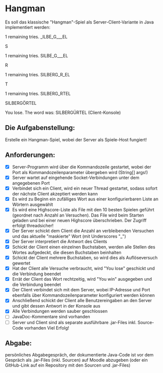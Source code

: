 # Hangman

Es soll das klassische "Hangman"-Spiel als Server-Client-Variante in Java implementiert werden:

1 remaining tries. _ILBE_G___EL

S

1 remaining tries. SILBE_G___EL

R

1 remaining tries. SILBERG_R_EL

T

1 remaining tries. SILBERG_RTEL

SILBERGÖRTEL

You lose. The word was: SILBERGÜRTEL
(Client-Konsole)

## Die Aufgabenstellung:

Erstelle ein Hangman-Spiel, wobei der Server als Spiele-Host fungiert!

## Anforderungen:

- [x] Server-Programm wird über die Kommandozeile gestartet, wobei der Port als Kommandozeilenparameter übergeben wird (String[] args!)
- [x] Server wartet auf eingehende Socket-Verbindungen unter dem angegebenen Port
- [x] Verbindet sich ein Client, wird ein neuer Thread gestartet, sodass sofort der nächste Client akzeptiert werden kann
- [x] Es wird zu Beginn ein zufälliges Wort aus einer konfigurierbaren Liste an Wörtern ausgewählt
- [x] Es wird eine Highscore-Liste als File mit den 10 besten Spielen geführt (geordnet nach Anzahl an Versuchen). Das File wird beim Starten geladen und bei einer neuen Highscore überschrieben. Der Zugriff erfolgt threadsicher!
- [x] Der Server schickt dem Client die Anzahl an verbleibenden Versuchen und das aktuelle "maskierte" Wort (mit Underscores "_")
- [x] Der Server interpretiert die Antwort des Clients
- [x] Schickt der Client einen einzelnen Buchstaben, werden alle Stellen des Wortes aufgedeckt, die diesen Buchstaben beinhalten
- [x] Schickt der Client mehrere Buchstaben, so wird dies als Auflöseversuch gewertet
- [x] Hat der Client alle Versuche verbraucht, wird "You lose" geschickt und die Verbindung beendet
- [x] Errät der Client das Wort rechtzeitig, wird "You win" ausgegeben und die Verbindung beendet
- [x] Der Client verbindet sich mit dem Server, wobei IP-Adresse und Port ebenfalls über Kommandozeilenparameter konfiguriert werden können
- [x] Anschließend schickt der Client alle Benutzereingaben an den Server und gibt dessen Antwort in der Konsole aus
- [x] Alle Verbindungen werden sauber geschlossen
- [ ] JavaDoc-Kommentare sind vorhanden
- [ ] Server und Client sind als separate ausführbare .jar-Files inkl. Source-Code vorhanden
Viel Erfolg!

## Abgabe: 
persönliches Abgabegespräch, der dokumentierte Java-Code ist vor dem Gespräch als .jar-Files (inkl. Sourcen) auf Moodle abzugeben (oder ein GitHub-Link auf ein Repository mit den Sourcen und .jar-Files)

